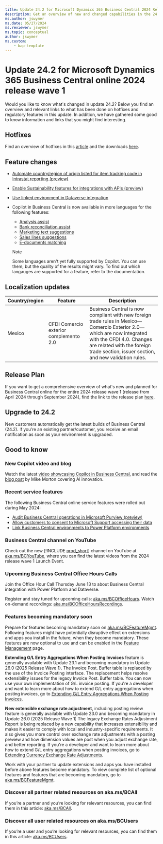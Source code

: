 ```yaml
---
title: Update 24.2 for Microsoft Dynamics 365 Business Central 2024 Release Wave 1
description: Get an overview of new and changed capabilities in the 24.2 update of Business Central online, which is part of 2024 release wave 1.
ms.author: jswymer
ms.date: 05/27/2024
ms.reviewer: jswymer
ms.topic: conceptual
author: jswymer
ms.custom: 
    - bap-template
---
```


# Update 24.2 for Microsoft Dynamics 365 Business Central online 2024 release wave 1

Would you like to know what's changed in update 24.2? Below you find an overview and relevant links to what has been done on hotfixes and regulatory features in this update. In addition, we have gathered some good to know information and links that you might find interesting.

## Hotfixes

Find an overview of hotfixes in this [article](https://support.microsoft.com/help/5040044) and the downloads [here](https://aka.ms/BCDownload).

## Feature changes

- [Automate country/region of origin listed for item tracking code in Intrastat reporting (preview)](/dynamics365/release-plan/2024wave1/smb/dynamics365-business-central/automate-country-origin-listed-item-tracking-code-intrastat-reporting)
- [Enable Sustainability features for integrations with APIs (preview)](hdynamics365/release-plan/2024wave1/smb/dynamics365-business-central/achieving-sustainable-compliance-business-central)
- [Use linked environment in Dataverse integration](/dynamics365/release-plan/2024wave1/smb/dynamics365-business-central/use-linked-environment-dataverse-integration)
- Copilot in Business Central is now available in more languages for the following features:

  - [Analysis assist](/dynamics365/business-central/analysis-assist)
  - [Bank reconciliation assist](/dynamics365/business-central/bank-reconciliation-with-copilot)
  - [Marketing text suggestions](/dynamics365/business-central/item-marketing-text)
  - [Sales lines suggestions](/dynamics365/business-central/sales-suggest-sales-lines-with-copilot) 
  - [E-documents matching](/dynamics365/business-central/map-edocuments-with-copilot)
  
  > [!NOTE]
  > Some languages aren't yet fully supported by Copilot. You can use them, but the quality of the results might vary. To find out which langauges are supported for a feature, refer to the documentation.

## Localization updates

| Country/region| Feature  |Description|
|-------------|--------------|--------------|
|Mexico|CFDI Comercio exterior complemento 2.0|Business Central is now compliant with new foreign trade rules in Mexico&mdash;Comercio Exterior 2.0&mdash;which are now integrated with the CFDI 4.0. Changes are related with the foreign trade section, issuer section, and new validation rules.|

## Release Plan

If you want to get a comprehensive overview of what's new and planned for Business Central online for the entire 2024 release wave 1 (release from April 2024 through September 2024), find the link to the release plan [here](https://aka.ms/BCReleasePlan).

## Upgrade to 24.2

New customers automatically get the latest builds of Business Central (24.2). If you're an existing partner/customer, you receive an email notification as soon as your environment is upgraded.

## Good to know

### New Copilot video and blog

Watch the latest [video showcasing Copilot in Business Central](https://www.microsoft.com/videoplayer/embed/RW1l5SJ), and read the [blog post](https://aka.ms/bc-ai) by Mike Morton covering AI innovation.

### Recent service features

The following Business Central online service features were rolled out during May 2024:

- [Audit Business Central operations in Microsoft Purview (preview)](https://learn.microsoft.com/en-us/dynamics365/release-plan/2024wave1/smb/dynamics365-business-central/audit-business-central-operations-purview)
- [Allow customers to consent to Microsoft Support accessing their data](https://learn.microsoft.com/en-us/dynamics365/release-plan/2024wave1/smb/dynamics365-business-central/allow-customers-consent-support-accessing-their-data)
- [Link Business Central environments to Power Platform environments](https://learn.microsoft.com/en-us/dynamics365/release-plan/2024wave1/smb/dynamics365-business-central/link-business-central-environments-power-platform-environments)

### Business Central channel on YouTube

Check out the new [!INCLUDE [prod_short](../includes/prod_short.md)] channel on YouTube at [aka.ms/BCYouTube](https://aka.ms/BCYouTube), where you can find the latest videos from the 2024 release wave 1 Launch Event.

### Upcoming Business Central Office Hours Calls

Join the Office Hour Call Thursday June 13 to about Business Central integration with Power Platform and Dataverse.

Register and stay tuned for upcoming calls: [aka.ms/BCOfficeHours](https://aka.ms/BCOfficeHours). 
Watch on-demand recordings: [aka.ms/BCOfficeHoursRecordings](https://aka.ms/BCOfficeHoursRecordings).

### Features becoming mandatory soon

Prepare for features becoming mandatory soon on [aka.ms/BCFeatureMgmt](https://aka.ms/BCFeatureMgmt).
Following features might have potentially disruptive effect on extensions and apps you install in the future, when they become mandatory. These features are now optional to use and can be enabled in the [Feature Management](https://dynamics.microsoft.com/en-us/business-central/signin/?ru=https%3A%2F%2Fbusinesscentral.dynamics.com%2F%3Fpage%3D2610%26noSignUpCheck%3D1) page. 

**Extending G/L Entry Aggregations When Posting Invoices** feature is generally available with Update 23.1 and becoming mandatory in Update 26.0 (2025 Release Wave 1). The Invoice Post. Buffer table is replaced by the use of the Invoice Posting interface. The replacement helps resolve extensibility issues for the legacy Invoice Post. Buffer table. You can now use your own implementation of G/L invoice posting. If you're a developer and want to learn more about how to extend G/L entry aggregations when posting invoices, go to [Extending G/L Entry Aggregations When Posting Invoices](/dynamics365/business-central/dev-itpro/developer/devenv-invoice-posting-example).

**New extensible exchange rate adjustment**, including posting review feature is generally available with Update 23.0 and becoming mandatory in Update 26.0 (2025 Release Wave 1) The legacy Exchange Rates Adjustment Report is being replaced by a new capability that increases extensibility and makes it easier to comply with local and industry-specific requirements. It also gives you more control over exchange rate adjustments with a posting preview and how dimension values are post when you adjust exchange rate, and better reporting. 
If you're a developer and want to learn more about how to extend G/L entry aggregations when posting invoices, go to [Extending Currency Exchange Rate Adjustments](/dynamics365/business-central/dev-itpro/developer/devenv-extend-exchange-rates).

Work with your partner to update extensions and apps you have installed before above features become mandatory. To view complete list of optional features and features that are becoming mandatory, go to [aka.ms/BCFeatureMgmt](https://aka.ms/BCFeatureMgmt).

### Discover all partner related resources on aka.ms/BCAll

If you’re a partner and you’re looking for relevant resources, you can find them in this article: [aka.ms/BCAll](https://aka.ms/BCAll).

### Discover all user related resources on aka.ms/BCUsers

If you’re a user and you’re looking for relevant resources, you can find them in this article: [aka.ms/BCUsers](https://aka.ms/BCUsers).  
